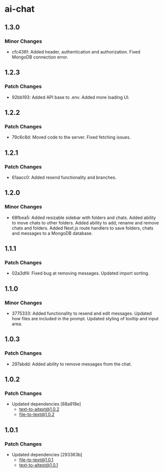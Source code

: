 # ai-chat

## 1.3.0

### Minor Changes

- cfc436f: Added header, authentication and authorization. Fixed MongoDB connection error.

## 1.2.3

### Patch Changes

- 92bb193: Added API base to .env. Added more loading UI.

## 1.2.2

### Patch Changes

- 79c6c8d: Moved code to the server. Fixed fetching issues.

## 1.2.1

### Patch Changes

- 61aacc0: Added resend functionality and branches.

## 1.2.0

### Minor Changes

- 68fbea5: Added resizable sidebar with folders and chats. Added ability to move chats to other folders. Added ability to add, rename and remove chats and folders. Added Next.js route handlers to save folders, chats and messages to a MongoDB database.

## 1.1.1

### Patch Changes

- 02a3df4: Fixed bug at removing messages. Updated import sorting.

## 1.1.0

### Minor Changes

- 3775333: Added functionality to resend and edit messages.
  Updated how files are included in the prompt.
  Updated styling of tooltip and input area.

## 1.0.3

### Patch Changes

- 297abdd: Added ability to remove messages from the chat.

## 1.0.2

### Patch Changes

- Updated dependencies [88a918e]
  - text-to-aitext@1.0.2
  - file-to-text@1.0.2

## 1.0.1

### Patch Changes

- Updated dependencies [293363b]
  - file-to-text@1.0.1
  - text-to-aitext@1.0.1
